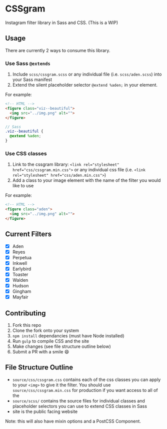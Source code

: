 # CSSgram

Instagram filter library in Sass and CSS. (This is a WIP)

## Usage

There are currently 2 ways to consume this library.

### Use Sass `@extends`

1. Include `scss/cssgram.scss` or any individual file (i.e. `scss/aden.scss`) into your Sass manifest
2. Extend the silent placeholder selector `@extend %aden;` in your element.

For example:

```html
<!-- HTML -->
<figure class="viz--beautiful">
  <img src="../img.png" alt="">
</figure>
```

```scss
// Sass
.viz--beautiful {
  @extend %aden;
}
```

### Use CSS classes

1. Link to the cssgram library: `<link rel="stylesheet" href="css/cssgram.min.css">` or any individual css file (i.e. `<link rel="stylesheet" href="css/aden.min.css">`)
2. Add a class to your image element with the name of the filter you would like to use

For example:

```html
<!-- HTML -->
<figure class="aden">
  <img src="../img.png" alt="">
</figure>
```

## Current Filters

- [x] Aden
- [x] Reyes
- [x] Perpetua
- [x] Inkwell
- [x] Earlybird
- [x] Toaster
- [x] Walden
- [x] Hudson
- [x] Gingham
- [x] Mayfair

## Contributing

1. Fork this repo
2. Clone the fork onto your system
3. `npm install` dependancies (must have Node installed)
4. Run `gulp` to compile CSS and the site
5. Make changes (see file structure outline below)
6. Submit a PR with a smile :smile:

## File Structure Outline

- `source/css/cssgram.css` contains each of the css classes you can apply to your `<img>` to give it the filter. You should use `source/css/cssgram.min.css` for production if you want access to all of the
- `source/scss/` contains the source files for individual classes and placeholder selectors you can use to extend CSS classes in Sass
- site is the public facing website

Note: this will also have mixin options and a PostCSS Component.
